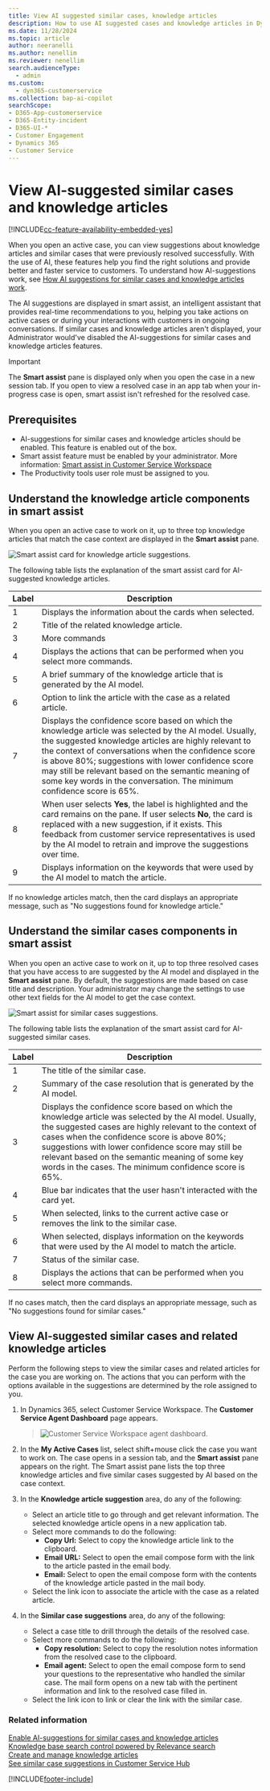 ```yaml
---
title: View AI suggested similar cases, knowledge articles
description: How to use AI suggested cases and knowledge articles in Dynamics 365 Customer Service.
ms.date: 11/28/2024
ms.topic: article
author: neeranelli
ms.author: nenellim
ms.reviewer: nenellim
search.audienceType: 
  - admin
ms.custom: 
  - dyn365-customerservice
ms.collection: bap-ai-copilot
searchScope:
- D365-App-customerservice
- D365-Entity-incident
- D365-UI-*
- Customer Engagement
- Dynamics 365
- Customer Service
---
```


# View AI-suggested similar cases and knowledge articles

[!INCLUDE[cc-feature-availability-embedded-yes](../../includes/cc-feature-availability.md)]

When you open an active case, you can view suggestions about knowledge articles  and similar cases that were previously resolved successfully. With the use of AI, these features help you find the right solutions and provide better and faster service to customers. To understand how AI-suggestions work, see [How AI suggestions for similar cases and knowledge articles work](../administer/csw-enable-ai-suggested-cases-knowledge-articles.md#how-ai-suggestions-for-similar-cases-and-knowledge-articles-work).

The AI suggestions are displayed in smart assist, an intelligent assistant that provides real-time recommendations to you, helping you take actions on active cases or during your interactions with customers in ongoing conversations. If similar cases and knowledge articles aren't displayed, your Administrator would've disabled the AI-suggestions for similar cases and knowledge articles features.

> [!IMPORTANT]
> The **Smart assist** pane is displayed only when you open the case in a new session tab. If you open to view a resolved case in an app tab when your in-progress case is open, smart assist isn't refreshed for the resolved case.

## Prerequisites

- AI-suggestions for similar cases and knowledge articles should be enabled. This feature is enabled out of the box.
- Smart assist feature must be enabled by your administrator. More information: [Smart assist in Customer Service Workspace](csw-productivity-pane.md#smart-assist)
- The Productivity tools user role must be assigned to you.

## Understand the knowledge article components in smart assist

When you open an active case to work on it, up to three top knowledge articles that match the case context are displayed in the **Smart assist** pane.

![Smart assist card for knowledge article suggestions.](../media/csw-ai-ka.png "Smart assist card for knowledge article suggestions") 

The following table lists the explanation of the smart assist card for AI-suggested knowledge articles.

| Label | Description |
|--------|-------------|
| 1 | Displays the information about the cards when selected.|
| 2 | Title of the related knowledge article. |
| 3 | More commands|
| 4 | Displays the actions that can be performed when you select more commands.|
| 5 | A brief summary of the knowledge article that is generated by the AI model. |
| 6 | Option to link the article with the case as a related article. |
| 7 | Displays the confidence score based on which the knowledge article was selected by the AI model. Usually, the suggested knowledge articles are highly relevant to the context of conversations when the confidence score is above 80%; suggestions with lower confidence score may still be relevant based on the semantic meaning of some key words in the conversation. The minimum confidence score is 65%. |
| 8 | When user selects **Yes**, the label is highlighted and the card remains on the pane. If user selects **No**, the card is replaced with a new suggestion, if it exists. This feedback from customer service representatives is used by the AI model to retrain and improve the suggestions over time.|
| 9 |Displays information on the keywords that were used by the AI model to match the article. |

If no knowledge articles match, then the card displays an appropriate message, such as "No suggestions found for knowledge article."

## Understand the similar cases components in smart assist

When you open an active case to work on it, up to top three resolved cases that you have access to are suggested by the AI model and displayed in the **Smart assist** pane. By default, the suggestions are made based on case title and description. Your administrator may change the settings to use other text fields for the AI model to get the case context.

![Smart assist for similar cases suggestions.](../media/csw-ai-similar-cases.png "Smart assist for similar cases suggestions")

The following table lists the explanation of the smart assist card for AI-suggested similar cases.

| Label | Description |
|--------|-------------|
| 1 | The title of the similar case.|
| 2 | Summary of the case resolution that is generated by the AI model. |
| 3 | Displays the confidence score based on which the knowledge article was selected by the AI model. Usually, the suggested cases are highly relevant to the context of cases when the confidence score is above 80%; suggestions with lower confidence score may still be relevant based on the semantic meaning of some key words in the cases. The minimum confidence score is 65%. |
| 4 |  Blue bar indicates that the user hasn't interacted with the card yet. |
| 5 | When selected, links to the current active case or removes the link to the similar case. |
| 6 | When selected, displays information on the keywords that were used by the AI model to match the article. |
| 7 | Status of the similar case. |
| 8 | Displays the actions that can be performed when you select more commands. |

If no cases match, then the card displays an appropriate message, such as "No suggestions found for similar cases."

## View AI-suggested similar cases and related knowledge articles

Perform the following steps to view the similar cases and related articles for the case you are working on. The actions that you can perform with the options available in the suggestions are determined by the role assigned to you.

1. In Dynamics 365, select Customer Service Workspace. The **Customer Service Agent Dashboard** page appears.

   > ![Customer Service Workspace agent dashboard.](../media/csw-agent-dashboard.png "Customer Service Workspace agent dashboard")

2. In the **My Active Cases** list, select shift+mouse click the case you want to work on. The case opens in a session tab, and the **Smart assist** pane appears on the right. The Smart assist pane lists the top three knowledge articles and five similar cases suggested by AI based on the case context.

3. In the **Knowledge article suggestion** area, do any of the following:
   - Select an article title to go through and get relevant information. The selected knowledge article opens in a new application tab.
   - Select more commands to do the following:
       - **Copy Url:** Select to copy the knowledge article link to the clipboard. 
       - **Email URL:** Select to open the email compose form with the link to the article pasted in the email body.
       - **Email:** Select to open the email compose form with the contents of the knowledge article pasted in the mail body.
   - Select the link icon to associate the article with the case as a related article.

4. In the **Similar case suggestions** area, do any of the following:
   - Select a case title to drill through the details of the resolved case.
   - Select more commands to do the following:
     - **Copy resolution:** Select to copy the resolution notes information from the resolved case to the clipboard. 
     - **Email agent:** Select to open the email compose form to send your questions to the representative who handled the similar case. The mail form opens on a new tab with the pertinent information and link to the resolved case filled in.
   - Select the link icon to link or clear the link with the similar case.

### Related information

[Enable AI-suggestions for similar cases and knowledge articles](../administer/csw-enable-ai-suggested-cases-knowledge-articles.md)  
[Knowledge base search control powered by Relevance search](search-knowledge-articles-csh.md)  
[Create and manage knowledge articles](customer-service-hub-user-guide-knowledge-article.md)  
[See similar case suggestions in Customer Service Hub](../administer/suggest-similar-cases-for-a-case.md#see-similar-case-suggestions-in-the-customer-service-hub)  

[!INCLUDE[footer-include](../../includes/footer-banner.md)]
